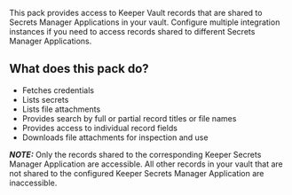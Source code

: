 This pack provides access to Keeper Vault records that are shared to Secrets Manager Applications in your vault. Configure multiple integration instances if you need to access records shared to different Secrets Manager Applications.

## What does this pack do?

- Fetches credentials
- Lists secrets
- Lists file attachments
- Provides search by full or partial record titles or file names
- Provides access to individual record fields
- Downloads file attachments for inspection and use

**_NOTE:_**  Only the records shared to the corresponding Keeper Secrets Manager Application are accessible. All other records in your vault that are not shared to the configured Keeper Secrets Manager Application are inaccessible.